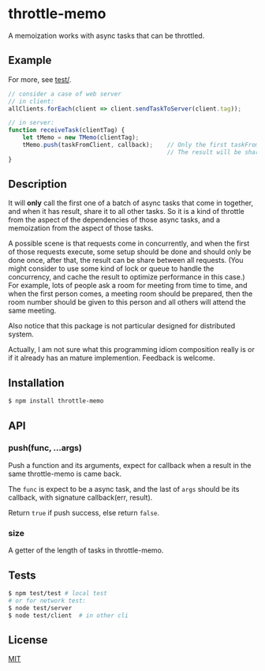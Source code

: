 # throttle-memo

A memoization works with async tasks that can be throttled.

## Example

For more, see [test/](test).

```js
// consider a case of web server
// in client:
allClients.forEach(client => client.sendTaskToServer(client.tag));

// in server:
function receiveTask(clientTag) {
    let tMemo = new TMemo(clientTag);
    tMemo.push(taskFromClient, callback);    // Only the first taskFromClient of the same tag will actually called
                                             // The result will be shared to all tasks with same tag.
}
```

## Description

It will **only** call the first one of a batch of async tasks that come in together, and when it has result, share it to all other tasks. So it is a kind of throttle from the aspect of the dependencies of those async tasks, and a memoization from the aspect of those tasks.

A possible scene is that requests come in concurrently, and when the first of those requests execute, some setup should be done and should only be done once, after that, the result can be share between all requests. (You might consider to use some kind of lock or queue to handle the concurrency, and cache the result to optimize performance in this case.)
For example, lots of people ask a room for meeting from time to time, and when the first person comes, a meeting room should be prepared, then the room number should be given to this person and all others will attend the same meeting.

Also notice that this package is not particular designed for distributed system.

Actually, I am not sure what this programming idiom composition really is or if it already has an mature implemention. Feedback is welcome.

## Installation

```bash
$ npm install throttle-memo
```

## API

### push(func, ...args)

Push a function and its arguments, expect for callback when a result in the same throttle-memo is came back.

The `func` is expect to be a async task, and the last of `args` should be its callback, with signature callback(err, result).

Return `true` if push success, else return `false`.

### size

A getter of the length of tasks in throttle-memo.

## Tests

```bash
$ npm test/test # local test
# or for network test:
$ node test/server
$ node test/client  # in other cli
```

## License

[MIT](LICENSE)
